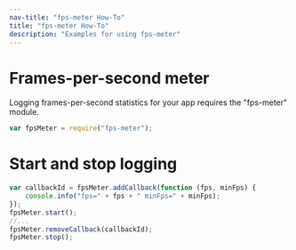 ```yaml
---
nav-title: "fps-meter How-To"
title: "fps-meter How-To"
description: "Examples for using fps-meter"
---
```

# Frames-per-second meter
Logging frames-per-second statistics for your app requires the "fps-meter" module.
``` JavaScript
var fpsMeter = require("fps-meter");
```
# Start and stop logging
``` JavaScript
var callbackId = fpsMeter.addCallback(function (fps, minFps) {
    console.info("fps=" + fps + " minFps=" + minFps);
});
fpsMeter.start();
//...
fpsMeter.removeCallback(callbackId);
fpsMeter.stop();
```
